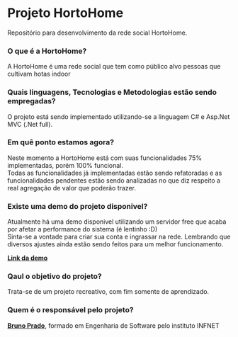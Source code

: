 # Projeto HortoHome

Repositório para desenvolvimento da rede social HortoHome.


### O que é a HortoHome?

A HortoHome é uma rede social que tem como público alvo pessoas que cultivam hotas indoor


### Quais linguagens, Tecnologias e Metodologias estão sendo empregadas?

O projeto está sendo implementado utilizando-se a linguagem C# e Asp.Net MVC (.Net full). 


### Em quê ponto estamos agora?

Neste momento a HortoHome está com suas funcionalidades 75% implementadas, porém 100% funcional.  
Todas as funcionalidades já implementadas estão sendo refatoradas e as funcionalidades pendentes estão sendo analizadas no que diz respeito a real agregação de valor que poderão trazer.

### Existe uma demo do projeto disponivel?  
Atualmente há uma demo disponivel utilizando um servidor free que acaba por afetar a performance do sistema (é lentinho :D)  
Sinta-se a vontade para criar sua conta e ingrassar na rede. Lembrando que diversos ajustes ainda estão sendo feitos para um melhor funcionamento.

**[Link da demo](https://hortohome.azurewebsites.net)**

### Qaul o objetivo do projeto?
Trata-se de um projeto recreativo, com fim somente de aprendizado.

### Quem é o responsável pelo projeto?
**[Bruno Prado](https://github.com/brunovitorprado)**, formado em Engenharia de Software pelo instituto INFNET


